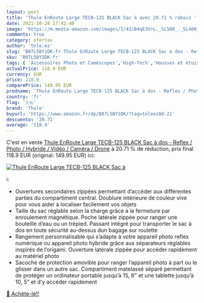 ```yaml
---
layout: post
title: 'Thule EnRoute Large TECB-125 BLACK Sac à avec 20.71 % rabais '
date: 2021-10-28 17:42:40
image: 'https://m.media-amazon.com/images/I/41cB4qE3V+L._SL500_._SL400_.jpg'
comments: true
category: ofertas
author: 'tole.es'
slug: 'B07L5BY1DK-fr Thule EnRoute Large TECB-125 BLACK Sac à dos - Reflex /...'
sku: 'B07L5BY1DK-fr'
tags: [ 'Accessoires Photo et Caméscopes','High-Tech','Housses et étuis pour appareils photo et caméscopes','Photo et caméscopes','thule', ]
actualPrice: 118.9 EUR
currency: EUR
price: 118.9
comparePrice: 149.95 EUR
prodname: 'Thule EnRoute Large TECB-125 BLACK Sac à dos - Reflex / Photo / Hybride / Vidéo / Caméra / Drone'
country: 'fr'
flag: '🇫🇷'
brand: 'Thule'
buyurl: 'https://www.amazon.fr/dp/B07L5BY1DK/?tag=tolees0d-21'
descuento: '20.71'
average: '118.9'
---
```


C'est en vente [Thule EnRoute Large TECB-125 BLACK Sac à dos - Reflex / Photo / Hybride / Vidéo / Caméra / Drone](https://www.amazon.fr/dp/B07L5BY1DK/?tag=tolees0d-21)  à  20.71 % de réduction, prix final  118.9 EUR (original: 149.95 EUR) ici:

[![Thule EnRoute Large TECB-125 BLACK Sac à](https://m.media-amazon.com/images/I/41cB4qE3V+L._SL500_._SL400_.jpg)](https://www.amazon.fr/dp/B07L5BY1DK/?tag=tolees0d-21)

ℹ️:

- Ouvertures secondaires zippées permettant d’accéder aux différentes parties du compartiment central. Doublure intérieure de couleur vive pour vous aider à localiser facilement vos objets
- Taille du sac réglable selon la charge grâce à la fermeture par enroulement magnétique. Poche latérale zippée pour ranger une bouteille d’eau ou un trépied. Passant intégré pour transporter le sac à dos en toute sécurité au-dessus dun bagage sur roulette
- Rangement personnalisable qui s’adapte à votre appareil photo reflex numérique ou appareil photo hybride grâce aux séparateurs réglables inspirés de l’origami. Ouverture latérale zippée pour accéder rapidement au matériel photo
- Sacoche de protection amovible pour ranger l’appareil photo à part ou le glisser dans un autre sac. Compartiment matelassé séparé permettant de protéger un ordinateur portable jusqu’à 15, 6" et une tablette jusqu’à 10, 5" et d’y accéder rapidement

[🛒 Achète-le!!](https://www.amazon.fr/dp/B07L5BY1DK/?tag=tolees0d-21)
